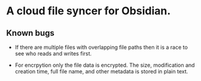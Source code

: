 # A cloud file syncer for Obsidian.

## Known bugs

- If there are multiple files with overlapping file paths then it is a race to see who reads and writes first.

- For encrpytion only the file data is encrypted. The size, modification and creation time, full file name, and other metadata is stored in plain text.

